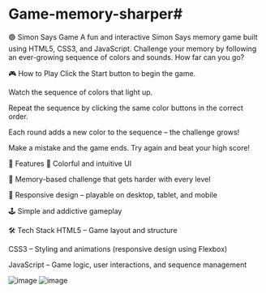 # Game-memory-sharper#
🟢 Simon Says Game
A fun and interactive Simon Says memory game built using HTML5, CSS3, and JavaScript.
Challenge your memory by following an ever-growing sequence of colors and sounds. How far can you go?

🎮 How to Play
Click the Start button to begin the game.

Watch the sequence of colors that light up.

Repeat the sequence by clicking the same color buttons in the correct order.

Each round adds a new color to the sequence – the challenge grows!

Make a mistake and the game ends. Try again and beat your high score!

🚀 Features
🎨 Colorful and intuitive UI

🧠 Memory-based challenge that gets harder with every level

📱 Responsive design – playable on desktop, tablet, and mobile

🕹️ Simple and addictive gameplay

🛠️ Tech Stack
HTML5 – Game layout and structure

CSS3 – Styling and animations (responsive design using Flexbox)

JavaScript – Game logic, user interactions, and sequence management

![image](https://github.com/user-attachments/assets/fbd1d86e-3340-487c-adfe-25c350a821de)
![image](https://github.com/user-attachments/assets/021c7980-dd89-4473-8f9e-bf1ecaf021a2)

